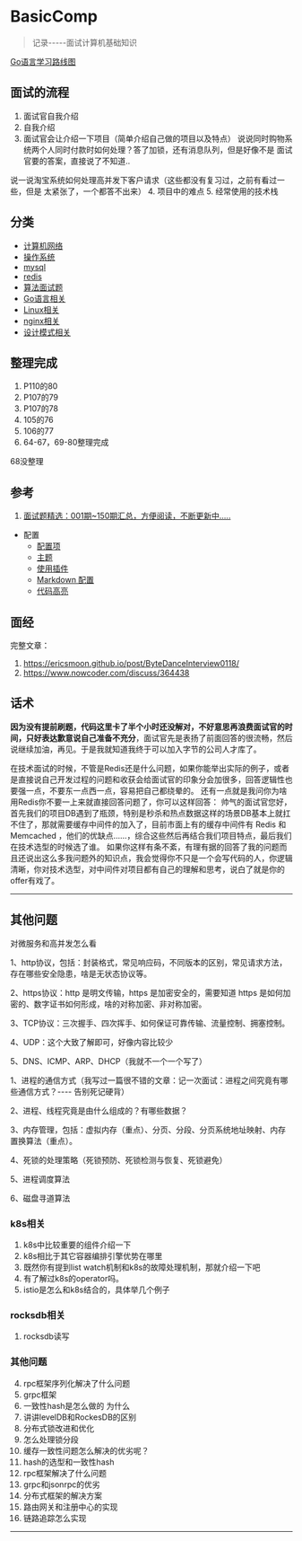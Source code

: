 # BasicComp
> 记录-----面试计算机基础知识

[Go语言学习路线图](https://codechina.gitcode.host/developer-roadmap/go/intro/)
## 面试的流程
1. 面试官自我介绍
2. 自我介绍
3. 面试官会让介绍一下项目（简单介绍自己做的项目以及特点）
说说同时购物系统两个人同时付款时如何处理？答了加锁，还有消息队列，但是好像不是 面试官要的答案，直接说了不知道..

说一说淘宝系统如何处理高并发下客户请求（这些都没有复习过，之前有看过一些，但是 太紧张了，一个都答不出来）
4. 项目中的难点
5. 经常使用的技术栈

## 分类
<!-- docs/_sidebar.md -->
* [计算机网络](network/)
* [操作系统](os/)
* [mysql](mysql/)
* [redis](redis/)
* [算法面试题](algo/)
* [Go语言相关](go/)
* [Linux相关](Linux/)
* [nginx相关](nginx/)
* [设计模式相关](pattern/)

## 整理完成
1. P110的80
2. P107的79
3. P107的78
4. 105的76
5. 106的77
6. 64-67，69-80整理完成


68没整理

## 参考
1. [面试题精选：001期~150期汇总，方便阅读，不断更新中.....](https://mp.weixin.qq.com/s?__biz=MzIyNDU2ODA4OQ==&mid=2247485351&idx=2&sn=214225ab4345f4d9c562900cb42a52ba&scene=21#wechat_redirect)

* 配置
  * [配置项](zh-cn/configuration.md)
  * [主题](zh-cn/themes.md)
  * [使用插件](zh-cn/plugins.md)
  * [Markdown 配置](zh-cn/markdown.md)
  * [代码高亮](zh-cn/language-highlight.md)

## 面经
完整文章：
1. https://ericsmoon.github.io/post/ByteDanceInterview0118/
2. https://www.nowcoder.com/discuss/364438

## 话术

**因为没有提前刷题，代码这里卡了半个小时还没解对，不好意思再浪费面试官的时间，只好表达歉意说自己准备不充分**，面试官先是表扬了前面回答的很流畅，然后说继续加油，再见。于是我就知道我终于可以加入字节的公司人才库了。

在技术面试的时候，不管是Redis还是什么问题，如果你能举出实际的例子，或者是直接说自己开发过程的问题和收获会给面试官的印象分会加很多，回答逻辑性也要强一点，不要东一点西一点，容易把自己都绕晕的。
还有一点就是我问你为啥用Redis你不要一上来就直接回答问题了，你可以这样回答：
帅气的面试官您好，首先我们的项目DB遇到了瓶颈，特别是秒杀和热点数据这样的场景DB基本上就扛不住了，那就需要缓存中间件的加入了，目前市面上有的缓存中间件有 Redis 和 Memcached ，他们的优缺点……，综合这些然后再结合我们项目特点，最后我们在技术选型的时候选了谁。
如果你这样有条不紊，有理有据的回答了我的问题而且还说出这么多我问题外的知识点，我会觉得你不只是一个会写代码的人，你逻辑清晰，你对技术选型，对中间件对项目都有自己的理解和思考，说白了就是你的offer有戏了。


--------
## 其他问题


对微服务和高并发怎么看

1、http协议，包括：封装格式，常见响应码，不同版本的区别，常见请求方法，存在哪些安全隐患，啥是无状态协议等。

2、https协议：http 是明文传输，https 是加密安全的，需要知道 https 是如何加密的、数字证书如何形成，啥的对称加密、非对称加密。

3、TCP协议：三次握手、四次挥手、如何保证可靠传输、流量控制、拥塞控制。

4、UDP：这个大致了解即可，好像内容比较少

5、DNS、ICMP、ARP、DHCP（我就不一个一个写了）


1、进程的通信方式（我写过一篇很不错的文章：记一次面试：进程之间究竟有哪些通信方式？---- 告别死记硬背）

2、进程、线程究竟是由什么组成的？有哪些数据？

3、内存管理，包括：虚拟内存（重点）、分页、分段、分页系统地址映射、内存置换算法（重点）。

4、死锁的处理策略（死锁预防、死锁检测与恢复、死锁避免）

5、进程调度算法

6、磁盘寻道算法


### k8s相关
1. k8s中比较重要的组件介绍一下
2. k8s相比于其它容器编排引擎优势在哪里
3. 既然你有提到list watch机制和k8s的故障处理机制，那就介绍一下吧
4. 有了解过k8s的operator吗。
5. istio是怎么和k8s结合的，具体举几个例子


### rocksdb相关
1. rocksdb读写

### 其他问题
4. rpc框架序列化解决了什么问题
5. grpc框架
6. 一致性hash是怎么做的 为什么
7. 讲讲levelDB和RockesDB的区别
8. 分布式锁改进和优化
9. 怎么处理锁分段
10. 缓存一致性问题怎么解决的优劣呢？
11. hash的选型和一致性hash
12. rpc框架解决了什么问题
13. grpc和jsonrpc的优劣
14. 分布式框架的解决方案
15. 路由网关和注册中心的实现
16. 链路追踪怎么实现
--------





